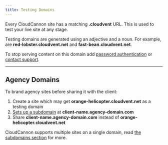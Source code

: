 ```yaml
---
title: Testing Domains
---
```



Every CloudCannon site has a matching **.cloudvent** URL. This is used to test your live site at any stage.

Testing domains are generated using an adjective and a noun. For example, are **red-lobster.cloudvent.net** and **fast-bean.cloudvent.net**.

To stop serving content on this domain add [password authentication](/authentication/password/) or [contact support](mailto:support@cloudcannon.com).

---

## Agency Domains

To brand agency sites before sharing it with the client:

1. Create a site which may get **orange-helicopter.cloudvent.net** as a testing domain
3. [Sets up a subdomain](/domains/custom-domains/) at **client-name.agency-domain.com**
4. Share **client-name.agency-domain.com** instead of **orange-helicopter.cloudvent.net**

CloudCannon supports multiple sites on a single domain, read [the subdomains section](/domains/subdomains/) for more.
